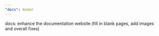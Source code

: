 ```yaml
---
"docs": minor
---
```


docs: enhance the documentation website (fill in blank pages, add images and overall fixes)
